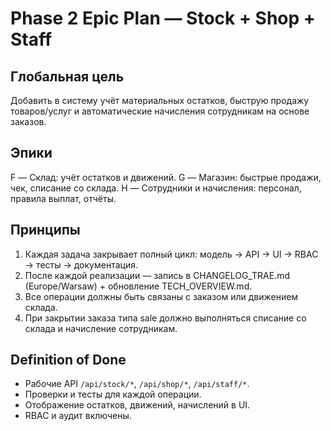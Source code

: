 # Phase 2 Epic Plan — Stock + Shop + Staff

## Глобальная цель
Добавить в систему учёт материальных остатков, быструю продажу товаров/услуг и автоматические начисления сотрудникам на основе заказов.

## Эпики
F — Склад: учёт остатков и движений.
G — Магазин: быстрые продажи, чек, списание со склада.
H — Сотрудники и начисления: персонал, правила выплат, отчёты.

## Принципы
1) Каждая задача закрывает полный цикл: модель → API → UI → RBAC → тесты → документация.  
2) После каждой реализации — запись в CHANGELOG_TRAE.md (Europe/Warsaw) + обновление TECH_OVERVIEW.md.  
3) Все операции должны быть связаны с заказом или движением склада.  
4) При закрытии заказа типа sale должно выполняться списание со склада и начисление сотрудникам.

## Definition of Done
- Рабочие API `/api/stock/*`, `/api/shop/*`, `/api/staff/*`.
- Проверки и тесты для каждой операции.
- Отображение остатков, движений, начислений в UI.
- RBAC и аудит включены.
